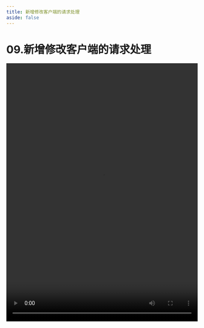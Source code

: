 ```yaml
---
title: 新增修改客户端的请求处理
aside: false
---
```


# 09.新增修改客户端的请求处理

<video autoplay src="http://qn.chinavanes.com/nodejs/module-27/09.新增修改客户端的请求处理.mp4" controls controlsList="nodownload" width="100%" height="680"/>

